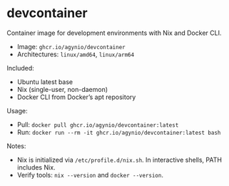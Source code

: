 # devcontainer

Container image for development environments with Nix and Docker CLI.

- Image: `ghcr.io/agynio/devcontainer`
- Architectures: `linux/amd64`, `linux/arm64`

Included:
- Ubuntu latest base
- Nix (single-user, non-daemon)
- Docker CLI from Docker’s apt repository

Usage:
- Pull: `docker pull ghcr.io/agynio/devcontainer:latest`
- Run: `docker run --rm -it ghcr.io/agynio/devcontainer:latest bash`

Notes:
- Nix is initialized via `/etc/profile.d/nix.sh`. In interactive shells, PATH includes Nix.
- Verify tools: `nix --version` and `docker --version`.
